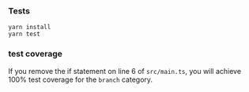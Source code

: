 ### Tests

```
yarn install
yarn test
```

### test coverage

If you remove the if statement on line 6 of `src/main.ts`, you will achieve 100% test coverage for the `branch` category.
